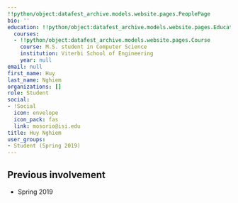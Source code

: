 ```yaml
---
!!python/object:datafest_archive.models.website.pages.PeoplePage
bio: ''
education: !!python/object:datafest_archive.models.website.pages.Education
  courses:
  - !!python/object:datafest_archive.models.website.pages.Course
    course: M.S. student in Computer Science
    institution: Viterbi School of Engineering
    year: null
email: null
first_name: Huy
last_name: Nghiem
organizations: []
role: Student
social:
- !Social
  icon: envelope
  icon_pack: fas
  link: mosorio@isi.edu
title: Huy Nghiem
user_groups:
- Student (Spring 2019)
---
```



## Previous involvement

* Spring 2019


